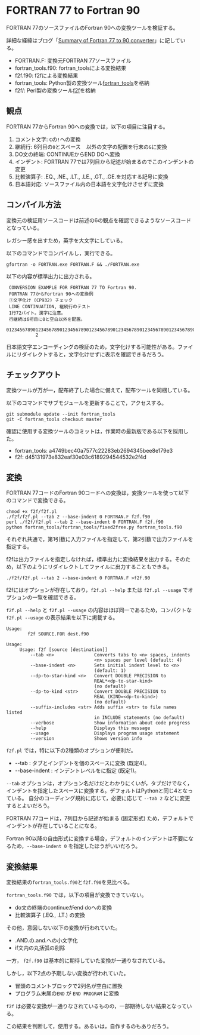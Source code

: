 # FORTRAN 77 to Fortran 90
FORTRAN 77のソースファイルのFortran 90への変換ツールを検証する。

詳細な経緯はブログ「[Summary of Fortran 77 to 90 converter](https://senooken.jp/blog/2014/08/08/)」に記している。

- FORTRAN.F: 変換元FORTRAN 77ソースファイル
- fortran_tools.f90: fortran_toolsによる変換結果
- f2f.f90: f2fによる変換結果
- fortran_tools: Python製の変換ツール[fortran_tools](https://github.com/arktools/fortran_tools)を格納
- f2f/: Perl製の変換ツール[f2f](https://bitbucket.org/lemonlab/f2f/)を格納

## 観点
FORTRAN 77からFortran 90への変換では，以下の項目に注目する。

1. コメント文字: `C`の`!`への変換
2. 継続行: 6列目の`0`とスペース ` ` 以外の文字の配置を行末の`&`に変換
3. DO文の終端: CONTINUEからEND DOへ変換
4. インデント: FORTRAN 77では7列目から記述が始まるのでこのインデントの変更
5. 比較演算子: .EQ., .NE., .LT., .LE., .GT., .GE.を対応する記号に変換
6. 日本語対応: ソースファイル内の日本語を文字化けさせずに変換

## コンパイル方法
変換元の検証用ソースコードは前述の6の観点を確認できるようなソースコードとなっている。

レガシー感を出すため，英字を大文字にしている。

以下のコマンドでコンパイルし，実行できる。

```
gfortran -o FORTRAN.exe FORTRAN.F && ./FORTRAN.exe
```

以下の内容が標準出力に出力される。

```
 CONVERSION EXAMPLE FOR FORTRAN 77 TO Fortran 90.
 FORTRAN 77からFortran 90への変換例
 ①文字化け (CP932) チェック
 LINE CONTINUATION, 継続行のテスト
 1行72バイト。漢字に注意。
 行継続は6桁目に0と空白以外を配置。
 0123456789012345678901234567890123456789012345678901234567890123456789012345678901234567890123456789
           2
```

日本語文字エンコーディングの検証のため，文字化けする可能性がある。ファイルにリダイレクトすると，文字化けせずに表示を確認できるだろう。

## チェックアウト
変換ツールが万が一，配布終了した場合に備えて，配布ツールを同梱している。

以下のコマンドでサブモジュールを更新することで，アクセスする。

```
git submodule update --init fortran_tools
git -C fortran_tools checkout master
```

確認に使用する変換ツールのコミットは，作業時の最新版である以下を採用した。

- fortran_tools: a4749bec40a7577c22283eb2694345bee8e179e3
- f2f: d45131973e832eaf30e03c6189294544532e2f4d

## 変換
FORTRAN 77コードのFortran 90コードへの変換は，変換ツールを使って以下のコマンドで変換できる。

```
chmod +x f2f/f2f.pl
./f2f/f2f.pl --tab 2 --base-indent 0 FORTRAN.F f2f.f90
perl ./f2f/f2f.pl --tab 2 --base-indent 0 FORTRAN.F f2f.f90
python fortran_tools/fortran_tools/fixed2free.py fortran_tools.f90
```

それぞれ共通で，第1引数に入力ファイルを指定して，第2引数で出力ファイルを指定する。

f2fは出力ファイルを指定しなければ，標準出力に変換結果を出力する。そのため，以下のようにリダイレクトしてファイルに出力することもできる。

```
./f2f/f2f.pl --tab 2 --base-indent 0 FORTRAN.F >f2f.90
```

f2fにはオプションが存在しており，`f2f.pl --help` または `f2f.pl --usage` でオプションの一覧を確認できる。

`f2f.pl --help` と `f2f.pl --usage` の内容はほぼ同一であるため，コンパクトな `f2f.pl --usage` の表示結果を以下に掲載する。

```
Usage:
        f2f SOURCE.FOR dest.f90

Usage:
     Usage: f2f [source [destination]]
         --tab <n>               Converts tabs to <n> spaces, indents
                                 <n> spaces per level (default: 4)
         --base-indent <n>       Sets initial indent level to <n>
                                 (default: 1)
         --dp-to-star-kind <n>   Convert DOUBLE PRECISION to
                                 REAL*<dp-to-star-kind>
                                 (no default)
         --dp-to-kind <str>      Convert DOUBLE PRECISION to
                                 REAL (KIND=<dp-to-kind>)
                                 (no default)
         --suffix-includes <str> Adds suffix <str> to file names listed
                                 in INCLUDE statements (no default)
         --verbose               Show information about code progress
         --help                  Displays this message
         --usage                 Displays program usage statement
         --version               Shows version info
```

`f2f.pl` では，特に以下の2種類のオプションが便利だ。

- --tab <n>: タブとインデントを<n>個のスペースに変換 (既定4)。
- --base-indent <n>: インデントレベルを<n>に指定 (既定1)。

`--tab` オプションは，オプション名だけだとわかりにくいが，タブだけでなく，インデントを指定したスペースに変換する。デフォルトはPythonと同じ4となっている。
自分のコーディング規約に応じて，必要に応じて `--tab 2` などに変更するとよいだろう。

FORTRAN 77コードは，7列目から記述が始まる (固定形式) ため，デフォルトでインデントが存在していることになる。

Fortran 90以降の自由形式に変換する場合，デフォルトのインデントは不要になるため，`--base-indent 0` を指定したほうがいいだろう。

## 変換結果
変換結果の`fortran_tools.f90`と`f2f.f90`を見比べる。

`fortran_tools.f90` では，以下の項目が変換できていない。

- do文の終端のcontinueがend doへの変換
- 比較演算子 (.EQ., .LT.) の変換

その他，意図しない以下の変換が行われていた。

- .AND.の.and.への小文字化
- if文内の丸括弧の削除

一方， `f2f.f90` は基本的に期待していた変換が一通りなされている。

しかし，以下2点の予期しない変換が行われていた。

- 冒頭のコメントブロックで2列名が空白に置換
- プログラム末尾の`END` が `END PROGRAM` に変換

`f2f` は必要な変換が一通りなされているものの，一部期待しない結果となっている。

この結果を判断して，使用する。あるいは，自作するのもありだろう。

